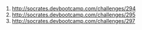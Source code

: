 1. http://socrates.devbootcamp.com/challenges/294
2. http://socrates.devbootcamp.com/challenges/295
3. http://socrates.devbootcamp.com/challenges/297
